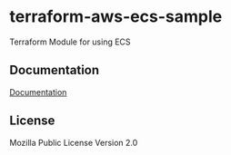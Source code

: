 # terraform-aws-ecs-sample

Terraform Module for using ECS

## Documentation

[Documentation](doc.md)

## License

Mozilla Public License Version 2.0
